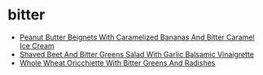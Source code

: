 # bitter

 * [Peanut Butter Beignets With Caramelized Bananas And Bitter Caramel Ice Cream](index/p/peanut-butter-beignets-with-caramelized-bananas-and-bitter-caramel-ice-cream-230657.json)
 * [Shaved Beet And Bitter Greens Salad With Garlic Balsamic Vinaigrette](index/s/shaved-beet-and-bitter-greens-salad-with-garlic-balsamic-vinaigrette-355982.json)
 * [Whole Wheat Oricchiette With Bitter Greens And Radishes](index/w/whole-wheat-oricchiette-with-bitter-greens-and-radishes-368981.json)

